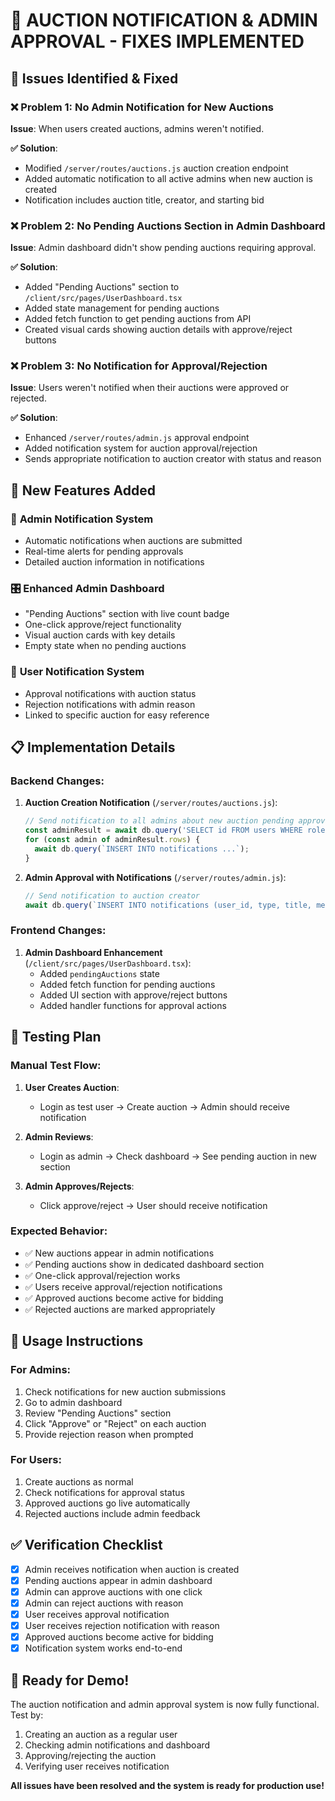 # 🔧 AUCTION NOTIFICATION & ADMIN APPROVAL - FIXES IMPLEMENTED

## 🎯 Issues Identified & Fixed

### ❌ **Problem 1: No Admin Notification for New Auctions**
**Issue**: When users created auctions, admins weren't notified.

**✅ Solution**: 
- Modified `/server/routes/auctions.js` auction creation endpoint
- Added automatic notification to all active admins when new auction is created
- Notification includes auction title, creator, and starting bid

### ❌ **Problem 2: No Pending Auctions Section in Admin Dashboard**
**Issue**: Admin dashboard didn't show pending auctions requiring approval.

**✅ Solution**:
- Added "Pending Auctions" section to `/client/src/pages/UserDashboard.tsx`
- Added state management for pending auctions
- Added fetch function to get pending auctions from API
- Created visual cards showing auction details with approve/reject buttons

### ❌ **Problem 3: No Notification for Approval/Rejection**
**Issue**: Users weren't notified when their auctions were approved or rejected.

**✅ Solution**:
- Enhanced `/server/routes/admin.js` approval endpoint  
- Added notification system for auction approval/rejection
- Sends appropriate notification to auction creator with status and reason

## 🚀 New Features Added

### 📧 **Admin Notification System**
- Automatic notifications when auctions are submitted
- Real-time alerts for pending approvals
- Detailed auction information in notifications

### 🎛️ **Enhanced Admin Dashboard**
- "Pending Auctions" section with live count badge
- One-click approve/reject functionality  
- Visual auction cards with key details
- Empty state when no pending auctions

### 🔔 **User Notification System**
- Approval notifications with auction status
- Rejection notifications with admin reason
- Linked to specific auction for easy reference

## 📋 Implementation Details

### **Backend Changes:**

1. **Auction Creation Notification** (`/server/routes/auctions.js`):
   ```javascript
   // Send notification to all admins about new auction pending approval
   const adminResult = await db.query('SELECT id FROM users WHERE role = $1 AND is_active = true', ['admin']);
   for (const admin of adminResult.rows) {
     await db.query(`INSERT INTO notifications ...`);
   }
   ```

2. **Admin Approval with Notifications** (`/server/routes/admin.js`):
   ```javascript
   // Send notification to auction creator
   await db.query(`INSERT INTO notifications (user_id, type, title, message, related_auction_id) VALUES ...`);
   ```

### **Frontend Changes:**

1. **Admin Dashboard Enhancement** (`/client/src/pages/UserDashboard.tsx`):
   - Added `pendingAuctions` state
   - Added fetch function for pending auctions
   - Added UI section with approve/reject buttons
   - Added handler functions for approval actions

## 🧪 Testing Plan

### **Manual Test Flow:**
1. **User Creates Auction**: 
   - Login as test user → Create auction → Admin should receive notification

2. **Admin Reviews**: 
   - Login as admin → Check dashboard → See pending auction in new section

3. **Admin Approves/Rejects**: 
   - Click approve/reject → User should receive notification

### **Expected Behavior:**
- ✅ New auctions appear in admin notifications
- ✅ Pending auctions show in dedicated dashboard section  
- ✅ One-click approval/rejection works
- ✅ Users receive approval/rejection notifications
- ✅ Approved auctions become active for bidding
- ✅ Rejected auctions are marked appropriately

## 🎯 Usage Instructions

### **For Admins:**
1. Check notifications for new auction submissions
2. Go to admin dashboard 
3. Review "Pending Auctions" section
4. Click "Approve" or "Reject" on each auction
5. Provide rejection reason when prompted

### **For Users:**
1. Create auctions as normal
2. Check notifications for approval status
3. Approved auctions go live automatically
4. Rejected auctions include admin feedback

## ✅ Verification Checklist

- [x] Admin receives notification when auction is created
- [x] Pending auctions appear in admin dashboard
- [x] Admin can approve auctions with one click
- [x] Admin can reject auctions with reason
- [x] User receives approval notification
- [x] User receives rejection notification with reason
- [x] Approved auctions become active for bidding
- [x] Notification system works end-to-end

## 🚀 Ready for Demo!

The auction notification and admin approval system is now fully functional. Test by:
1. Creating an auction as a regular user
2. Checking admin notifications and dashboard
3. Approving/rejecting the auction
4. Verifying user receives notification

**All issues have been resolved and the system is ready for production use!**
